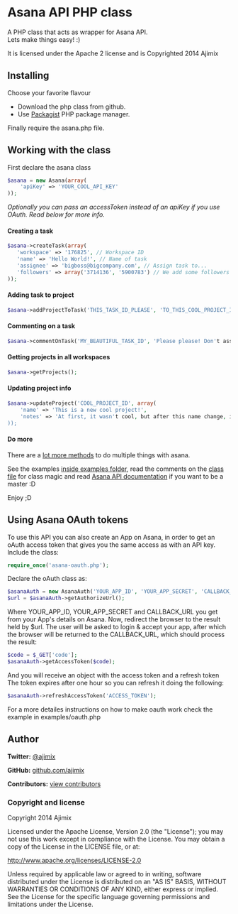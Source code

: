 # Asana API PHP class

A PHP class that acts as wrapper for Asana API.  
Lets make things easy! :)

It is licensed under the Apache 2 license and is Copyrighted 2014 Ajimix

## Installing

Choose your favorite flavour

- Download the php class from github.
- Use [Packagist](https://packagist.org/packages/ajimix/asana-api-php-class) PHP package manager.

Finally require the asana.php file.

## Working with the class

First declare the asana class

```php
$asana = new Asana(array(
    'apiKey' => 'YOUR_COOL_API_KEY'
));
```

*Optionally you can pass an accessToken instead of an apiKey if you use OAuth. Read below for more info.*

#### Creating a task

```php
$asana->createTask(array(
   'workspace' => '176825', // Workspace ID
   'name' => 'Hello World!', // Name of task
   'assignee' => 'bigboss@bigcompany.com', // Assign task to...
   'followers' => array('3714136', '5900783') // We add some followers to the task... (this time by ID)
));
```

#### Adding task to project

```php
$asana->addProjectToTask('THIS_TASK_ID_PLEASE', 'TO_THIS_COOL_PROJECT_ID');
```

#### Commenting on a task

```php
$asana->commentOnTask('MY_BEAUTIFUL_TASK_ID', 'Please please! Don't assign me this task!');
```

#### Getting projects in all workspaces

```php
$asana->getProjects();
```

#### Updating project info

```php
$asana->updateProject('COOL_PROJECT_ID', array(
    'name' => 'This is a new cool project!',
    'notes' => 'At first, it wasn't cool, but after this name change, it is!'
));
```

#### Do more

There are a [lot more methods](https://github.com/ajimix/asana-api-php-class/blob/master/asana.php) to do multiple things with asana.

See the examples [inside examples folder](https://github.com/ajimix/asana-api-php-class/tree/master/examples), read the comments on the [class file]((https://github.com/ajimix/asana-api-php-class/blob/master/asana.php)) for class magic and read [Asana API documentation](http://developer.asana.com/documentation/) if you want to be a master :D

Enjoy ;D

## Using Asana OAuth tokens

To use this API you can also create an App on Asana, in order to get an oAuth access token that gives you the same access as with an API key. Include the class:

```php
require_once('asana-oauth.php');
```

Declare the oAuth class as:

```php
$asanaAuth = new AsanaAuth('YOUR_APP_ID', 'YOUR_APP_SECRET', 'CALLBACK_URL');
$url = $asanaAuth->getAuthorizeUrl();
```

Where YOUR_APP_ID, YOUR_APP_SECRET and CALLBACK_URL you get from your App's details on Asana. Now, redirect the browser to the result held by $url. The user will be asked to login & accept your app, after which the browser will be returned to the CALLBACK_URL, which should process the result:

```php
$code = $_GET['code'];
$asanaAuth->getAccessToken($code);
```

And you will receive an object with the access token and a refresh token
The token expires after one hour so you can refresh it doing the following:

```php
$asanaAuth->refreshAccessToken('ACCESS_TOKEN');
```

For a more detailes instructions on how to make oauth work check the example in examples/oauth.php

## Author

**Twitter:** [@ajimix](http://twitter.com/ajimix)

**GitHub:** [github.com/ajimix](https://github.com/ajimix)

**Contributors:** [view contributors](https://github.com/ajimix/asana-api-php-class/graphs/contributors)


### Copyright and license

Copyright 2014 Ajimix

Licensed under the Apache License, Version 2.0 (the "License");
you may not use this work except in compliance with the License.
You may obtain a copy of the License in the LICENSE file, or at:

   http://www.apache.org/licenses/LICENSE-2.0

Unless required by applicable law or agreed to in writing, software
distributed under the License is distributed on an "AS IS" BASIS,
WITHOUT WARRANTIES OR CONDITIONS OF ANY KIND, either express or implied.
See the License for the specific language governing permissions and
limitations under the License.

